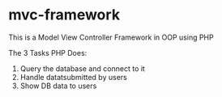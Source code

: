 # mvc-framework
This is a Model View Controller Framework in OOP using PHP

The 3 Tasks PHP Does:
1. Query the database and connect to it
2. Handle datatsubmitted by users
3. Show DB data to users



